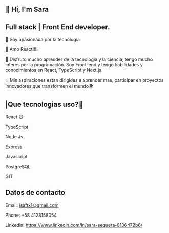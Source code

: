 ## 🚀 Hi, I'm Sara

## Full stack | Front End developer.



🔭 Soy apasionada por la tecnologia

🌟 Amo React!!!!

🚀 Disfruto mucho aprender de la tecnologia y la ciencia, tengo mucho interés por la programación. Soy Front-end y tengo habilidades y conocimientos en React, TypeScript y Next.js.

💡 Mis aspiraciones estan dirigidas a aprender mas, participar en proyectos innovadores que transformen el mundo🌍


## |Que tecnologias uso?🚀

React 😄

TypeScript

Node Js

Express 

Javascript

PostgreSQL

GIT

## Datos de contacto

Email: isaftx1@gmail.com

Phone: +58 4128158054 

Linkedin: https://www.linkedin.com/in/sara-sequera-8136472b6/

